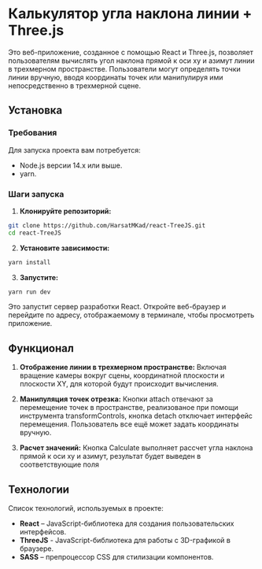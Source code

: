 # Калькулятор угла наклона линии + Three.js

Это веб-приложение, созданное с помощью React и Three.js, позволяет пользователям вычислять угол наклона прямой к оси xy и азимут линии в трехмерном пространстве. Пользователи могут определять точки линии вручную, вводя координаты точек или манипулируя ими непосредственно в трехмерной сцене.

## Установка

### Требования
Для запуска проекта вам потребуется:
- Node.js версии 14.x или выше.
- yarn.

### Шаги запуска
1. **Клонируйте репозиторий:**

```bash
git clone https://github.com/HarsatMKad/react-TreeJS.git
cd react-TreeJS
```

2. **Установите зависимости:**

```bash
yarn install
```

3. **Запустите:**

```bash
yarn run dev
```

Это запустит сервер разработки React. Откройте веб-браузер и перейдите по адресу, отображаемому в терминале, чтобы просмотреть приложение.

## Функционал

1. **Отображение линии в трехмерном пространстве:** Включая вращение камеры вокруг сцены, координатной плоскости и плоскости XY, для которой будут происходит вычисления.
   
3. **Манипуляция точек отрезка:** Кнопки attach отвечают за перемещение точек в пространстве, реализованое при помощи инструмента transformControls, кнопка detach отключает интерфейс перемещения. Пользователь все ещё может задать координаты вручную.
   
5. **Расчет значений:** Кнопка Calculate выполняет рассчет угла наклона прямой к оси xy и азимут, результат будет выведен в соответствующие поля

## Технологии
Список технологий, используемых в проекте:
- **React** – JavaScript-библиотека для создания пользовательских интерфейсов.
- **ThreeJS** - JavaScript-библиотека для работы с 3D-графикой в браузере.
- **SASS** – препроцессор CSS для стилизации компонентов.
